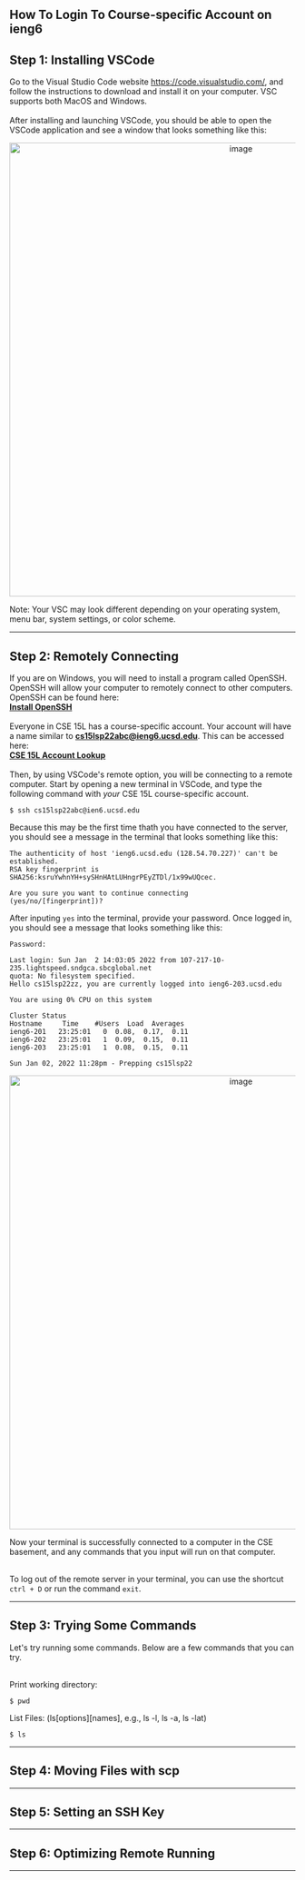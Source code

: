 ## How To Login To Course-specific Account on ieng6 <br>

**Step 1: Installing VSCode** <br>
---

Go to the Visual Studio Code website https://code.visualstudio.com/, and follow the instructions to download and install it on your computer. VSC supports both MacOS and Windows.<br>
<br>
After installing and launching VSCode, you should be able to open the VSCode application and see a window that looks something like this:<br>
<p align="center">
  <img src="https://user-images.githubusercontent.com/99768694/162289848-79e42961-ef43-4466-b51a-0f35f0fecbe1.png" alt="image" width="800"/>
</p>
Note: Your VSC may look different depending on your operating system, menu bar, system settings, or color scheme.

---

**Step 2: Remotely Connecting** <br>
---

If you are on Windows, you will need to install a program called OpenSSH. OpenSSH will allow your computer to remotely connect to other computers. OpenSSH can be found here:<br>
**[Install OpenSSH](https://docs.microsoft.com/en-us/windows-server/administration/openssh/openssh_install_firstuse)**<br>
<br>
Everyone in CSE 15L has a course-specific account. Your account will have a name similar to **cs15lsp22abc@ieng6.ucsd.edu**. This can be accessed here:<br>
**[CSE 15L Account Lookup](https://sdacs.ucsd.edu/~icc/index.php)**<br>
<br>
Then, by using VSCode's remote option, you will be connecting to a remote computer. Start by opening a new terminal in VSCode, and type the following command with _your_ CSE 15L course-specific account.

```
$ ssh cs15lsp22abc@ien6.ucsd.edu
```
Because this may be the first time thath you have connected to the server, you should see a message in the terminal that looks something like this:

```
The authenticity of host 'ieng6.ucsd.edu (128.54.70.227)' can't be established.
RSA key fingerprint is 
SHA256:ksruYwhnYH+sySHnHAtLUHngrPEyZTDl/1x99wUQcec.

Are you sure you want to continue connecting
(yes/no/[fingerprint])?
```

After inputing `yes` into the terminal, provide your password. Once logged in, you should see a message that looks something like this:

```
Password:

Last login: Sun Jan  2 14:03:05 2022 from 107-217-10-235.lightspeed.sndgca.sbcglobal.net
quota: No filesystem specified.
Hello cs15lsp22zz, you are currently logged into ieng6-203.ucsd.edu

You are using 0% CPU on this system

Cluster Status
Hostname     Time    #Users  Load  Averages
ieng6-201   23:25:01   0  0.08,  0.17,  0.11
ieng6-202   23:25:01   1  0.09,  0.15,  0.11
ieng6-203   23:25:01   1  0.08,  0.15,  0.11

Sun Jan 02, 2022 11:28pm - Prepping cs15lsp22
```
<p align="center">
  <img src="https://user-images.githubusercontent.com/99768694/162544709-2b6ca85d-fc03-4cc2-87ab-bf087908d2d3.png" alt="image" width="800"/>
</p>

Now your terminal is successfully connected to a computer in the CSE basement, and any commands that you input will run on that computer.<br>
<br>

To log out of the remote server in your terminal, you can use the shortcut `ctrl + D` or run the command `exit`.

---

**Step 3: Trying Some Commands** <br>
---

Let's try running some commands. Below are a few commands that you can try.<br>
<br>

Print working directory:

```
$ pwd
```
List Files: (ls[options][names], e.g., ls -l, ls -a, ls -lat)

```
$ ls
```

---

**Step 4: Moving Files with scp** <br>
---

---

**Step 5: Setting an SSH Key** <br>
---

---

**Step 6: Optimizing Remote Running** <br>
---

---

